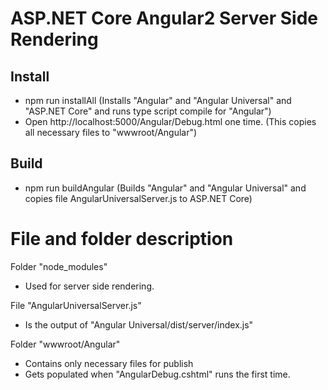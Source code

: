 ﻿# ASP.NET Core Angular2 Server Side Rendering

## Install
* npm run installAll (Installs "Angular" and "Angular Universal" and "ASP.NET Core" and runs type script compile for "Angular")
* Open http://localhost:5000/Angular/Debug.html one time. (This copies all necessary files to "wwwroot/Angular")

## Build
* npm run buildAngular (Builds "Angular" and "Angular Universal" and copies file AngularUniversalServer.js to ASP.NET Core)

# File and folder description
Folder "node_modules"
- Used for server side rendering.

File "AngularUniversalServer.js"
- Is the output of "Angular Universal/dist/server/index.js"

Folder "wwwroot/Angular"
- Contains only necessary files for publish
- Gets populated when "AngularDebug.cshtml" runs the first time.
